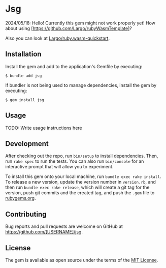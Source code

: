 # Jsg

2024/05/18: Hello! Currently this gem might not work properly yet!
How about using [https://github.com/Largo/rubyWasmTemplate]?

Also you can look at [Largo/ruby.wasm-quickstart](https://github.com/Largo/ruby.wasm-quickstart).

## Installation

Install the gem and add to the application's Gemfile by executing:

    $ bundle add jsg

If bundler is not being used to manage dependencies, install the gem by executing:

    $ gem install jsg

## Usage

TODO: Write usage instructions here

## Development

After checking out the repo, run `bin/setup` to install dependencies. Then, run `rake spec` to run the tests. You can also run `bin/console` for an interactive prompt that will allow you to experiment.

To install this gem onto your local machine, run `bundle exec rake install`. To release a new version, update the version number in `version.rb`, and then run `bundle exec rake release`, which will create a git tag for the version, push git commits and the created tag, and push the `.gem` file to [rubygems.org](https://rubygems.org).

## Contributing

Bug reports and pull requests are welcome on GitHub at https://github.com/[USERNAME]/jsg.

## License

The gem is available as open source under the terms of the [MIT License](https://opensource.org/licenses/MIT).
